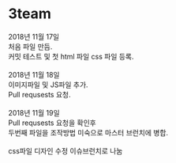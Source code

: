 # 3team
2018년 11월 17일<br />
처음 파일 만듬.<br />
커밋 테스트 및 첫 html 파일 css 파일 등록.<br /><br />
2018년 11월 18일<br />
이미지파일 및 JS파일 추가.<br />
Pull requsests 요청.<br /><br />
2018년 11월 19일<br />
Pull requsests 요청을 확인후 <br />
두번째 파일을 조작방법 미숙으로 마스터 브런치에 병합.<br /><br />
css파일 디자인 수정 이슈브런치로 나눔<br />
